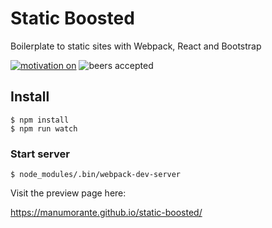 # Static Boosted

Boilerplate to static sites with Webpack, React and Bootstrap

[![motivation on](https://img.shields.io/badge/motivation-on-green.svg?style=flat-square)]() ![beers accepted](https://img.shields.io/badge/beers-accepted-yellow.svg?style=flat-square)

## Install

```
$ npm install
$ npm run watch
```

### Start server

```
$ node_modules/.bin/webpack-dev-server
```

Visit the preview page here:

https://manumorante.github.io/static-boosted/
